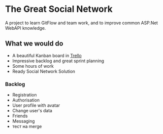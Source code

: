 # The Great Social Network

A project to learn GitFlow and team work, and to improve common ASP.Net WebAPI knowledge.

## What we would do

* A beautiful Kanban board in [Trello](https://trello.com/b/e4uYl28j/skillfactory-social-network)
* Impressive backlog and great sprint planning
* Some hours of work
* Ready Social Network Solution

### Backlog
* Registration
* Authorisation
* User profile with avatar
* Change user's data
* Friends
* Messaging
* тест на merge

